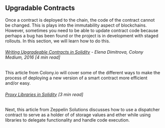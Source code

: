 ## Upgradable Contracts

Once a contract is deployed to the chain, the code of the contract cannot be changed.  This is plays into the immutability aspect of blockchains.  However, sometimes you need to be able to update contract code because perhaps a bug has been found or the project is in development with staged rollouts.  In this section, we will learn how to do this.

###### [Writing Upgradeable Contracts in Solidity](https://blog.colony.io/writing-upgradeable-contracts-in-solidity-6743f0eecc88) - Elena Dimitrova, Colony Medium, 2016 \[4 min read\]

This article from Colony.io will cover some of the different ways to make the process of deploying a new version of a smart contract more efficient and/or easy.

###### [Proxy Libraries in Solidity](https://blog.zeppelin.solutions/proxy-libraries-in-solidity-79fbe4b970fd) \[3 min read\]

Next, this article from  Zeppelin Solutions discusses how to use a dispatcher contract to serve as a holder of of storage values and ether while using libraries to delegate functionality and handle code execution.

